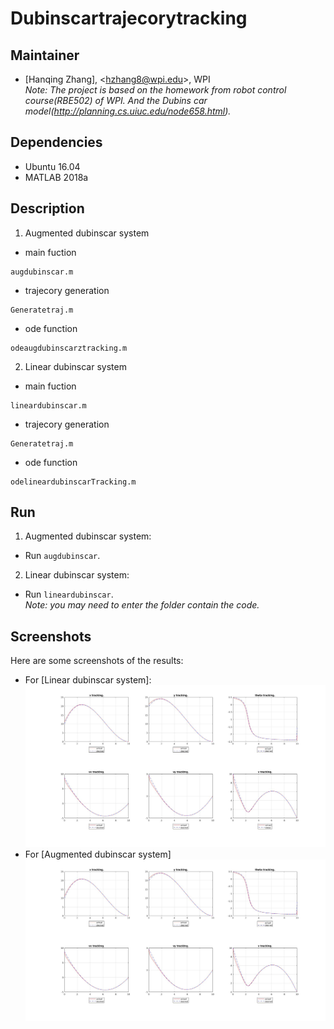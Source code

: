 # Dubinscartrajecorytracking
 
## Maintainer
- [Hanqing Zhang], <<hzhang8@wpi.edu>>, WPI   
*Note: The project is based on the homework from robot control course(RBE502) of WPI. And the Dubins car model(http://planning.cs.uiuc.edu/node658.html).*    

## Dependencies

- Ubuntu 16.04
- MATLAB 2018a

## Description

1. Augmented dubinscar system
- main fuction     
```
augdubinscar.m
```
- trajecory generation
```
Generatetraj.m
```
- ode function
```
odeaugdubinscarztracking.m
```

2. Linear dubinscar system  
- main fuction     
```
lineardubinscar.m
```
- trajecory generation
```
Generatetraj.m
```
- ode function
```
odelineardubinscarTracking.m
```

## Run
1. Augmented dubinscar system:
- Run `augdubinscar`.
2. Linear dubinscar system:
- Run `lineardubinscar`.   
*Note: you may need to enter the folder contain the code.*

## Screenshots

Here are some screenshots of the results:    
- For [Linear dubinscar system]:   
![result](https://github.com/Zhanghq8/Dubinscartrajecorytracking/blob/master/result/linear.jpg)  
- For [Augmented dubinscar system]
![result](https://github.com/Zhanghq8/Dubinscartrajecorytracking/blob/master/result/augmented.jpg)





